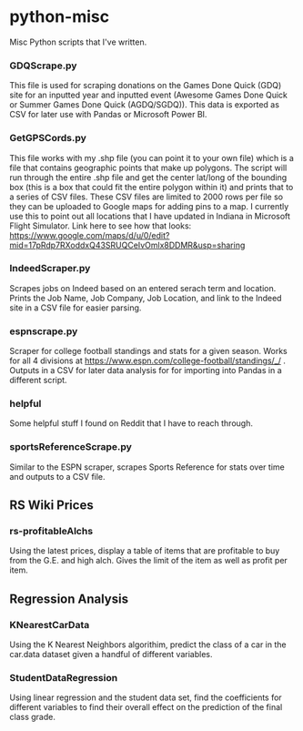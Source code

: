 # python-misc
Misc Python scripts that I've written.

### GDQScrape.py

This file is used for scraping donations on the Games Done Quick (GDQ) site for an inputted year and inputted event (Awesome Games Done Quick or Summer Games Done Quick (AGDQ/SGDQ)).  This data is exported as CSV for later use with Pandas or Microsoft Power BI.

### GetGPSCords.py

This file works with my .shp file (you can point it to your own file) which is a file that contains geographic points that make up polygons.  The script will run through the entire .shp file and get the center lat/long of the bounding box (this is a box that could fit the entire polygon within it) and prints that to a series of CSV files.  These CSV files are limited to 2000 rows per file so they can be uploaded to Google maps for adding pins to a map.  I currently use this to point out all locations that I have updated in Indiana in Microsoft Flight Simulator.  Link here to see how that looks: https://www.google.com/maps/d/u/0/edit?mid=17pRdp7RXoddxQ43SRUQCeIvOmlx8DDMR&usp=sharing

### IndeedScraper.py

Scrapes jobs on Indeed based on an entered serach term and location.  Prints the Job Name, Job Company, Job Location, and link to the Indeed site in a CSV file for easier parsing.

### espnscrape.py

Scraper for college football standings and stats for a given season.  Works for all 4 divisions at https://www.espn.com/college-football/standings/_/ . Outputs in a CSV for later data analysis for for importing into Pandas in a different script.

### helpful

Some helpful stuff I found on Reddit that I have to reach through.

### sportsReferenceScrape.py

Similar to the ESPN scraper, scrapes Sports Reference for stats over time and outputs to a CSV file.

## RS Wiki Prices

### rs-profitableAlchs

Using the latest prices, display a table of items that are profitable to buy from the G.E. and high alch.  Gives the limit of the item as well as profit per item.

## Regression Analysis

### KNearestCarData

Using the K Nearest Neighbors algorithim, predict the class of a car in the car.data dataset given a handful of different variables.

### StudentDataRegression

Using linear regression and the student data set, find the coefficients for different variables to find their overall effect on the prediction of the final class grade. 
